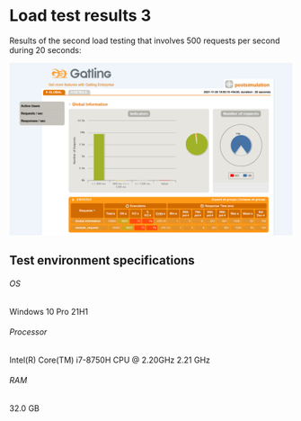 # Load test results 3

Results of the second load testing that involves 500 requests per second during 20 seconds:

![Load test result 3](load_test_result_3_2.PNG)

## Test environment specifications
###### OS
Windows 10 Pro 21H1
###### Processor
Intel(R) Core(TM) i7-8750H CPU @ 2.20GHz 2.21 GHz
###### RAM
32.0 GB